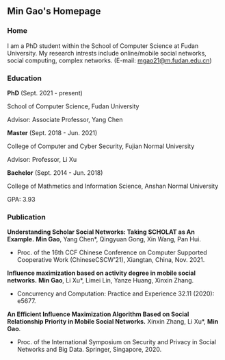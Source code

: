 ## Min Gao's Homepage

### Home
I am a PhD student within the School of Computer Science at Fudan University. My research intrests include online/mobile social networks, social computing, complex networks. (E-mail: mgao21@m.fudan.edu.cn)



### Education

**PhD** (Sept. 2021 - present)

School of Computer Science, Fudan University 

Advisor: Associate Professor, Yang Chen

**Master** (Sept. 2018 - Jun. 2021)

College of Computer and Cyber Security, Fujian Normal University 

Advisor: Professor, Li Xu

**Bachelor** (Sept. 2014 - Jun. 2018)

College of Mathmetics and Information Science, Anshan Normal University 

GPA: 3.93


### Publication

**Understanding Scholar Social Networks: Taking SCHOLAT as An Example.**
**Min Gao**, Yang Chen*, Qingyuan Gong, Xin Wang, Pan Hui.
- Proc. of the 16th CCF Chinese Conference on Computer Supported Cooperative Work (ChineseCSCW’21), Xiangtan, China, Nov. 2021.

**Influence maximization based on activity degree in mobile social networks.**
**Min Gao**, Li Xu*, Limei Lin, Yanze Huang, Xinxin Zhang. 
- Concurrency and Computation: Practice and Experience 32.11 (2020): e5677.
  
**An Efficient Influence Maximization Algorithm Based on Social Relationship Priority in Mobile Social Networks.**
Xinxin Zhang, Li Xu*, **Min Gao**.  
- Proc. of the International Symposium on Security and Privacy in Social Networks and Big Data. Springer, Singapore, 2020. 
  



